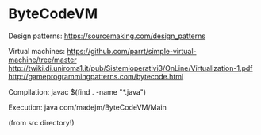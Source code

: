 # ByteCodeVM

Design patterns:
https://sourcemaking.com/design_patterns

Virtual machines:
https://github.com/parrt/simple-virtual-machine/tree/master
http://twiki.di.uniroma1.it/pub/Sistemioperativi3/OnLine/Virtualization-1.pdf
http://gameprogrammingpatterns.com/bytecode.html


Compilation:
javac $(find . -name "*.java")

Execution:
java com/madejm/ByteCodeVM/Main

(from src directory!)

